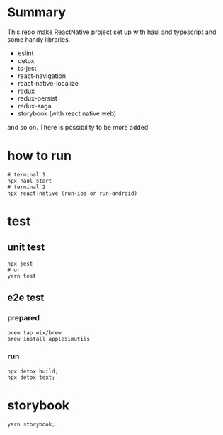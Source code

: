 # Summary

This repo make ReactNative project set up with [haul](https://github.com/callstack/haul) and typescript and some handy libraries.

- eslint
- detox
- ts-jest
- react-navigation
- react-native-localize
- redux
- redux-persist
- redux-saga
- storybook (with react native web)

and so on. There is possibility to be more added. 

# how to run

```shell
# terminal 1
npx haul start 
# terminal 2
npx react-native (run-ios or run-android)
```
# test

## unit test

```shell
npx jest 
# or
yarn test
```

## e2e test

### prepared

```shell
brew tap wix/brew
brew install applesimutils
```

### run

```shell
npx detox build; 
npx detox text; 
```

# storybook

```shell
yarn storybook; 
```
